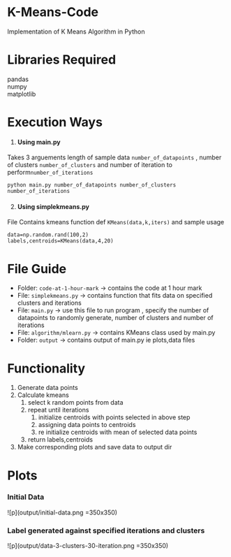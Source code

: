 # K-Means-Code 
Implementation of K Means Algorithm in Python 

# Libraries Required  
pandas  
numpy  
matplotlib   

# Execution Ways 
1. #### Using main.py  
Takes 3 arguements length of sample data `number_of_datapoints` , number of clusters `number_of_clusters` and number of iteration to perform`number_of_iterations`
 ```  
 python main.py number_of_datapoints number_of_clusters number_of_iterations  
 ```

2. #### Using simplekmeans.py  
File Contains kmeans function def `KMeans(data,k,iters)` and sample usage
```
data=np.random.rand(100,2)
labels,centroids=KMeans(data,4,20)
```

# File Guide  

- Folder: `code-at-1-hour-mark` -> contains the code at 1 hour mark    
- File: `simplekmeans.py` -> contains function that fits data on specified clusters and iterations   
- File: `main.py` -> use this file to run program , specify the number of datapoints to randomly generate, number of clusters and number of iterations    
- File: `algorithm/mlearn.py` -> contains KMeans class used by main.py  
- Folder: `output` -> contains output of main.py ie plots,data files  

# Functionality
1. Generate data points
2. Calculate kmeans
   1. select k random points from data
   2. repeat until iterations
      1. initialize centroids with points selected in above step
      2. assigning data points to centroids
      3. re initialize centroids with mean of selected data points
   3. return labels,centroids 
3. Make corresponding plots and save data to output dir

# Plots
### Initial Data 
 ![p](output/initial-data.png =350x350)  

### Label generated against specified iterations and clusters 
 ![p](output/data-3-clusters-30-iteration.png =350x350) 

  
